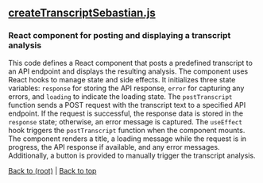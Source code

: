 ## [createTranscriptSebastian.js](createTranscriptSebastian.js)

### React component for posting and displaying a transcript analysis

This code defines a React component that posts a predefined transcript to an API endpoint and displays the resulting analysis. The component uses React hooks to manage state and side effects. It initializes three state variables: `response` for storing the API response, `error` for capturing any errors, and `loading` to indicate the loading state. The `postTranscript` function sends a POST request with the transcript text to a specified API endpoint. If the request is successful, the response data is stored in the `response` state; otherwise, an error message is captured. The `useEffect` hook triggers the `postTranscript` function when the component mounts. The component renders a title, a loading message while the request is in progress, the API response if available, and any error messages. Additionally, a button is provided to manually trigger the transcript analysis.

[Back to (root)](#root) | [Back to top](#table-of-contents)
